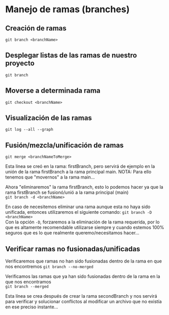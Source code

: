 # Manejo de ramas (branches)  

## Creación de ramas  
`git branch <branchName>`

## Desplegar listas de las ramas de nuestro proyecto  
`git branch`

## Moverse a determinada rama  
`git checkout <branchName>`

## Visualización de las ramas
`git log --all --graph`

## Fusión/mezcla/unificación de ramas  
`git merge <branchNameToMerge>`

Esta linea se creó en la rama: firstBranch, pero servirá de ejemplo en la unión de la rama firstBranch a la rama principal main. NOTA: Para ello tenemos que "movernos" a la rama main...  

Ahora "eliminaremos" la rama firstBranch, esto lo podemos hacer ya que la rama firstBranch se fusionó/unió a la rama principal (main)  
`git branch -d <branchName>`  

En caso de necesitemos eliminar una rama aunque esta no haya sido unificada, entonces utilizaremos el siguiente comando:
`git branch -D <branchName>`  
Con la opción `-D`, forzaremos a la eliminación de la rama requerida, por lo que es altamente recomendable utilizarse siempre y cuando estemos 100% seguros que es lo que realmente queremo/necesitamos hacer...

## Verificar ramas no fusionadas/unificadas  

Verificaremos que ramas no han sido fusionadas dentro de la rama en que nos encontremos
`git branch --no-merged`

Verificamos las ramas que ya han sido fusionadas dentro de la rama en la que nos encontramos  
`git branch --merged`

Esta línea se crea después de crear la rama secondBranch y nos servirá para verificar y solucionar conflictos al modificar un archivo que no existía en ese preciso instante...